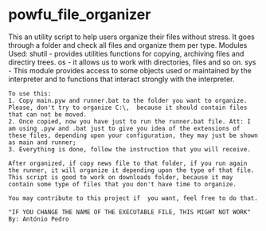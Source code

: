 # powfu_file_organizer


  This an utility script to help users organize their files without stress.
    It goes through a folder and check all files and organize them per type.
    Modules Used:
    shutil - provides utilities functions for copying, archiving files and directiry trees.
    os - it allows us to work with directories, files and so on.
    sys - This module provides access to some objects used or maintained by the interpreter and to functions that interact strongly with the interpreter.
  
    
    To use this:
    1. Copy main.pyw and runner.bat to the folder you want to organize. Please, don't try to organize C:\,  because it should contain files that can not be moved.
    2. Once copied, now you have just to run the runner.bat file. Att: I am using .pyw and .bat just to give you idea of the extensions of these files, depending upon your configuration, they may just be shown as main and runner;
    3. Everything is done, follow the instruction that you will receive.
    
    After organized, if copy news file to that folder, if you run again the runner, it will organize it depending upon the type of that file.
    This script is good to work on downloads folder, because it may contain some type of files that you don't have time to organize.
    
    You may contribute to this project if  you want, feel free to do that.
    
    "IF YOU CHANGE THE NAME OF THE EXECUTABLE FILE, THIS MIGHT NOT WORK"
    By: António Pedro
